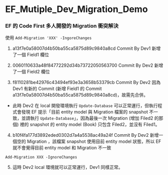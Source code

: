 # EF_Mutiple_Dev_Migration_Demo


### EF 的 Code First 多人開發的 Migration 衝突解決
使用 `Add-Migration 'XXX' -IngoreChanges `


1. a13f7e0a58007d4b50ba55ca5875d89c9840a8cd Commit By Dev1 新增了一個 Field1 欄位

2. 0060110633a48f84772292d34b73722050563700 Commit By Dev2 新增了一個 Field2 欄位

3. f8110281be42976c43494ef93e3a3658b53379cb Commit By Dev2 因為 Dev1 有新的 Commit (新增 Field1 的 Commit a13f7e0a58007d4b50ba55ca5875d89c9840a8cd)，故需先合併。
* 此時 Dev2 在 local 開發環境執行 `Update-Database` 可以正常運行，但執行程式會發現 EF 提示「目前 entity model 與 Migration 檔案的 snapshot 不一致，並請執行 `Update-Database`」，因為最後一次 Migration (增加 Filed2 的那個) 裡的 snapshot 的 entity model (Book) 只包含 Filed2，並沒有 Filed1。

4. b10f4fa177d3892eded0302d7a4a5538ac49a24f Commit By Dev2 新增一個空的 Migration ，該檔案 snapshot 使用目前 entity model 狀態，所以 EF 就不會覺得目前 entity model 和 Migration 不一致

`Add-Migration XXX -IgnoreChanges `

5. 這時 Dev2 local 環境就可以正常運行，Dev1 同樣正常。
